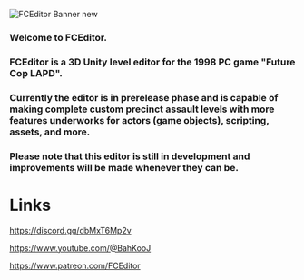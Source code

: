 
![FCEditor Banner new](https://github.com/user-attachments/assets/d148814d-05e7-4c4b-b705-1aab9f421a2c)

### Welcome to FCEditor. 
### FCEditor is a 3D Unity level editor for the 1998 PC game "Future Cop LAPD".
### Currently the editor is in prerelease phase and is capable of making complete custom precinct assault levels with more features underworks for actors (game objects), scripting, assets, and more.


### Please note that this editor is still in development and improvements will be made whenever they can be.

# Links
https://discord.gg/dbMxT6Mp2v

https://www.youtube.com/@BahKooJ

https://www.patreon.com/FCEditor
